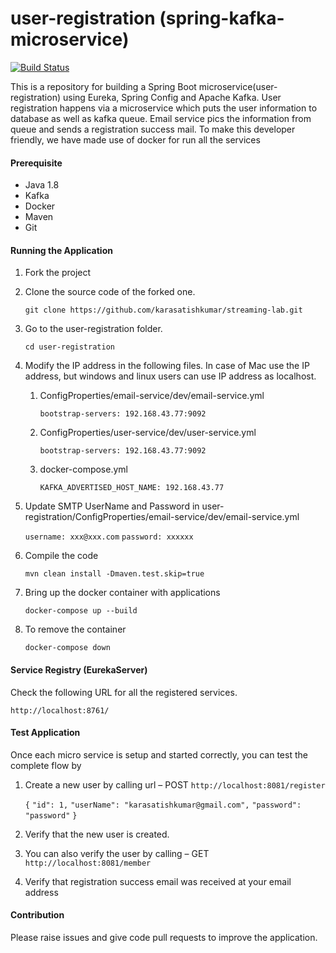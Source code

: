 # user-registration (spring-kafka-microservice)
[![Build Status](https://travis-ci.org/karasatishkumar/streaming-lab.svg?branch=master)](https://travis-ci.org/karasatishkumar/streaming-lab)

This is a repository for building a Spring Boot microservice(user-registration) using Eureka, Spring Config and Apache Kafka.
User registration happens via a microservice which puts the user information to database as well as kafka queue. Email service pics the information from queue and sends a registration success mail.
To make this developer friendly, we have made use of docker for run all the services

#### Prerequisite

 - Java 1.8
 - Kafka
 - Docker
 - Maven
 - Git

#### Running the Application

1. Fork the project

1. Clone the source code of the forked one.

    `git clone https://github.com/karasatishkumar/streaming-lab.git`

2. Go to the user-registration folder.

    `cd user-registration`

3. Modify the IP address in the following files. In case of Mac use the IP address, but windows and linux users can use IP address as localhost.

    1. ConfigProperties/email-service/dev/email-service.yml

        `bootstrap-servers: 192.168.43.77:9092`

    2. ConfigProperties/user-service/dev/user-service.yml

        `bootstrap-servers: 192.168.43.77:9092`

    3. docker-compose.yml

        `KAFKA_ADVERTISED_HOST_NAME: 192.168.43.77`

4. Update SMTP UserName and Password in user-registration/ConfigProperties/email-service/dev/email-service.yml

    `username: xxx@xxx.com`
    `password: xxxxxx`

5. Compile the code

    `mvn clean install -Dmaven.test.skip=true`

6. Bring up the docker container with applications

    `docker-compose up --build`

7. To remove the container

    `docker-compose down`

#### Service Registry (EurekaServer)

Check the following URL for all the registered services.
 
  `http://localhost:8761/`

#### Test Application
Once each micro service is setup and started correctly, you can test the complete flow by
1. Create a new user by calling url – POST `http://localhost:8081/register`

    `{`
       `"id": 1,`
       `"userName": "karasatishkumar@gmail.com",`
       `"password": "password"`
     `}`

2. Verify that the new user is created.
3. You can also verify the user by calling – GET `http://localhost:8081/member`
4. Verify that registration success email was received at your email address

#### Contribution

Please raise issues and give code pull requests to improve the application.
